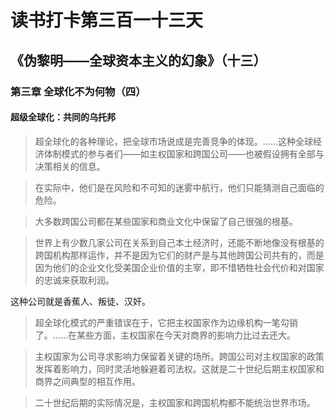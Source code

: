 读书打卡第三百一十三天
===
《伪黎明——全球资本主义的幻象》（十三）
---

### 第三章 全球化不为何物（四）

#### 超级全球化：共同的乌托邦

> 超全球化的各种理论，把全球市场说成是完善竞争的体现。……这种全球经济体制模式的参与者们——如主权国家和跨国公司——也被假设拥有全部与决策相关的信息。

> 在实际中，他们是在风险和不可知的迷雾中航行，他们只能猜测自己面临的危险。

> 大多数跨国公司都在某些国家和商业文化中保留了自己很强的根基。

> 世界上有少数几家公司在关系到自己本土经济时，还能不断地像没有根基的跨国机构那样运作，并不是因为它们的财产是与其他跨国公司共有的，而是因为他们的企业文化受美国企业价值的主宰，即不惜牺牲社会代价和对国家的忠诚来获取利润。

这种公司就是香蕉人、叛徒、汉奸。

> 超全球化模式的严重错误在于，它把主权国家作为边缘机构一笔勾销了。……在某些方面，主权国家在今天对商界的影响力比过去还大。

> 主权国家为公司寻求影响力保留着关键的场所。跨国公司对主权国家的政策发挥着影响力，同时灵活地躲避着司法权。这就是二十世纪后期主权国家和商界之间典型的相互作用。

> 二十世纪后期的实际情况是，主权国家和跨国机构都不能统治世界市场。